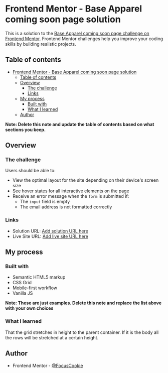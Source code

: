 # Frontend Mentor - Base Apparel coming soon page solution

This is a solution to the [Base Apparel coming soon page challenge on Frontend Mentor](https://www.frontendmentor.io/challenges/base-apparel-coming-soon-page-5d46b47f8db8a7063f9331a0). Frontend Mentor challenges help you improve your coding skills by building realistic projects.

## Table of contents

- [Frontend Mentor - Base Apparel coming soon page solution](#frontend-mentor---base-apparel-coming-soon-page-solution)
  - [Table of contents](#table-of-contents)
  - [Overview](#overview)
    - [The challenge](#the-challenge)
    - [Links](#links)
  - [My process](#my-process)
    - [Built with](#built-with)
    - [What I learned](#what-i-learned)
  - [Author](#author)

**Note: Delete this note and update the table of contents based on what sections you keep.**

## Overview

### The challenge

Users should be able to:

- View the optimal layout for the site depending on their device's screen size
- See hover states for all interactive elements on the page
- Receive an error message when the `form` is submitted if:
  - The `input` field is empty
  - The email address is not formatted correctly

### Links

- Solution URL: [Add solution URL here](https://github.com/FocusCookie/fm-base-apparel-coming-soon-page)
- Live Site URL: [Add live site URL here](https://focuscookie.github.io/fm-base-apparel-coming-soon-page/)

## My process

### Built with

- Semantic HTML5 markup
- CSS Grid
- Mobile-first workflow
- Vanilla JS

**Note: These are just examples. Delete this note and replace the list above with your own choices**

### What I learned

That the grid stretches in height to the parent container. If it is the body all the rows will be stretched at a certain height.

## Author

- Frontend Mentor - [@FocusCookie](https://www.frontendmentor.io/profile/FocusCookie)
